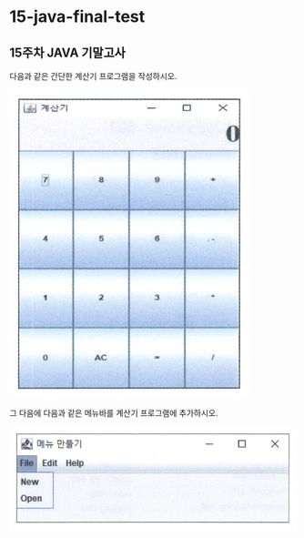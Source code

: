 # 15-java-final-test

## 15주차 JAVA 기말고사

다음과 같은 간단한 계산기 프로그램을 작성하시오.

![calculator](img/calculator.png)

그 다음에 다음과 같은 메뉴바를 계산기 프로그램에 추가하시오.

![jmenubar](img/jmenubar.png)
